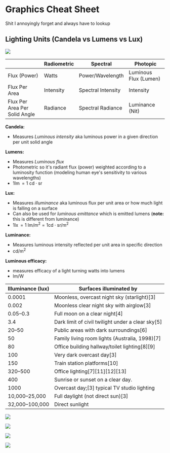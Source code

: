# Graphics Cheat Sheet

Shit I annoyingly forget and always have to lookup

## Lighting Units (Candela vs Lumens vs Lux)

![](./assets/candela-vs-lumen-vslux.jpg)

|                               | Radiometric | Spectral           | Photopic              |
| ----------------------------- | ----------- | ------------------ | --------------------- |
| Flux (Power)                  | Watts       | Power/Wavelength   | Luminous Flux (Lumen) |
| Flux Per Area                 | Intensity   | Spectral Intensity | Intensity             |
| Flux Per Area Per Solid Angle | Radiance    | Spectral Radiance  | Luminance (Nit)       |

**Candela:**

- Measures *Luminous intensity* aka luminous power in a given direction per unit solid angle

**Lumens:**

- Measures *Luminous flux*
- Photometric so it's radiant flux (power) weighted according to a luminosity function (modeling human eye's sensitivity to various wavelengths)
- $1 \operatorname{lm}=1 \  \mathrm{cd} \cdot \mathrm{sr}$

**Lux:**

- Measures *illuminance* aka luminous flux per unit area or how much light is falling on a surface
- Can also be used for *luminous emittance* which is emitted lumens (**note:** this is different from luminance)
- $1 \operatorname{lx}=1 \ \mathrm{lm} / \mathrm{m}^{2}=1 \mathrm{cd} \cdot \mathrm{sr} / \mathrm{m}^{2}$

**Luminance:**

- Measures luminous intensity reflected per unit area in specific direction
- $\mathrm{cd} / \mathrm{m}^{2}$

**Luminous efficacy:**

- measures efficacy of a light turning watts into lumens
- $\mathrm{lm} / \mathrm{W}$

| Illuminance (lux) | Surfaces illuminated by                           |
| ----------------- | ------------------------------------------------- |
| 0.0001            | Moonless, overcast night sky (starlight)[3]       |
| 0.002             | Moonless clear night sky with airglow[3]          |
| 0.05–0.3          | Full moon on a clear night[4]                     |
| 3.4               | Dark limit of civil twilight under a clear sky[5] |
| 20–50             | Public areas with dark surroundings[6]            |
| 50                | Family living room lights (Australia, 1998)[7]    |
| 80                | Office building hallway/toilet lighting[8][9]     |
| 100               | Very dark overcast day[3]                         |
| 150               | Train station platforms[10]                       |
| 320–500           | Office lighting[7][11][12][13]                    |
| 400               | Sunrise or sunset on a clear day.                 |
| 1000              | Overcast day;[3] typical TV studio lighting       |
| 10,000–25,000     | Full daylight (not direct sun)[3]                 |
| 32,000–100,000    | Direct sunlight                                   |

![](./assets/lumens-vs-candelas.jpg)

![](./assets/lux-illuminance.jpg)

![](./assets/luminance.jpg)

![](./assets/lux-visualdefinition.png)
